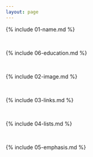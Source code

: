 ```yaml
---
layout: page
---
```


{% include 01-name.md %}

<br>

{% include 06-education.md %}

<br>

{% include 02-image.md %}

<br>

{% include 03-links.md %}

<br>

{% include 04-lists.md %}

<br>

{% include 05-emphasis.md %}
